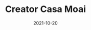 ---
redirect_to:
  - https://www.thehabitgym.com
layout: blocks
title: Creator Casa Moai
date: 2021-10-20
primary_color: '#f48847'
page_sections:
  - block: header-2
    logo: '/uploads/logo.png'
    title: Creator Casa Moai
    custom_brand: '#8ddfc2'
    cta:
      url: '#signup'
      button_text: Register
  - block: hero-1
    headline: <strong>Unleash your creativity.</strong>
    content:
      Get the external accountability you need to unblock yourself.
      <hr style="width:50%; margin:auto;">
      <p>
        Join our <em>free</em> 30 day group accountability program. <br>
        Do it on <em>your</em> schedule - it only takes 15 minutes per week.
        <br><br>
        <!-- Next cohort runs from September 16 - October 16. <br> -->
        <!-- <strong>Registration closes on Thu, September 15.</strong> -->
        <strong>Registration is now closed.</strong> <br>
      </p>
    cta:
      enabled: true
      # url: '#signup'
      # button_text: 'Join for Free'
      url: '#waitlist'
      button_text: 'Join the Waitlist'
  - block: testimonials
    title:
      headline: Feedback from past participants
    testimonials:
      - quote: "I feel that I can accomplish anything I set my mind to."
        role: Student
        person: Janet
      - quote: "I feel better about myself and actually motivated to continue working on focusing on myself for a change."
        role: Student
        person: Nicole K
      - quote: "My brain feels less foggy and more relaxed. Learning to be kind to myself in the face of failure has been a HUGE step in allowing myself to grow and develop better habits."
        role: Student
        person: Mickayla
      - quote: "Like many, I've been struggling with motivation throughout the pandemic and was having a really hard time getting it together. To my surprise, I found this program incredibly effective and helpful. It gave me a sense of community and enabled me to put positive habits into place that I continue to this day. I recommend it to anyone looking to add structure or new habits into their life."
        role: Student
        person: Anonymous
      - quote: "I am much more consistent in making space for \"me time\". I also learned to listen to myself - both my body and my mental state - and be more attuned to how I was feeling and why. Through the insights I gained from the program, I feel more equipped to make changes to adjust and optimistic about my ability to maintain my progress."
        role: Student
        person: Vice President, Google
      - quote:
          The biggest highlight of the program for me was the feeling that I’ve finally “cracked procrastination” after so many years of struggle. There’s still a long way to go, since I’m dealing with a deeply rooted, very old and tricky habit, but this gives me so much hope. That it is actually possible to defeat it and that I can be in control of my own life and mind, while enjoying the process. Pair that with being more aware of my internal processes through mindfulness and learning about the critical importance of abstinence from vices, and the value that the program provided in four weeks is immeasurable.
        role: Student
        person: Milan
  - block: three-column-1
    class: alt
    numbers: true
    title:
      headline: How it works
    col_1:
      image:
        image: '/uploads/community.png'
        alt_text: Community
      headline: Register
      content:
        Registration is free, but requires a credit card for accountability (explained next).
        <br><br>
        After joining, you are placed into a <em>“moai”</em> - your intimate peer cohort.
    col_2:
      image:
        image: '/uploads/challenge.png'
        alt_text: Challenge
      headline: Follow your Challenge
      content: 
        Every week, you follow a self-set challenge and submit a 15 minute guided check-in - on <em>your</em> schedule.
        <br><br>
        <strong>Your card is charged<sup>1</sup> to charity (not us) for every missed<sup>2</sup> check-in. Skin in the game!</strong>
    col_3:
      image:
        image: '/uploads/healthy-lifestyle.png'
        alt_text: Healthy Lifestyle
      headline: Finish!
      content:
        Congratulations! In 30 days, you improved your life and gained the tools to sustain that progress.
        <br><br>
        Pay us what you think it was worth and only if you see results. We only make money if you succeed.
    footnotes:
      - 'Your card is not charged on sign-up, but we need it to hold you accountable. See the <a href="#faqs">FAQs</a>.'
      - 'You are only required to submit the check-in, not succeed with your goals. See the <a href="#faqs">FAQs</a>.'
  - block: three-column-1
    slug: principles
    title:
      headline: Our Principles
    col_1:
      headline: Tighten the Feedback Loop
      content: The check-ins prompt reflection on what worked and what didn’t. Writing is thinking - by articulating your learnings, you discover actionable advice for next week. This compounds over time.
    col_2:
      headline: Bias towards Action
      content: Content is deliberately sparse in the program. The emphasis is on execution, not education. Quality content isn't the bottleneck - the lack of action is.
    col_3:
      headline: Aligned Incentives
      content: We only make money if you succeed. There is no conflict of interest, unlike other business models (e.g ads, endorsements, affiliate links) that are rewarded by consumption, not action.
  - block: three-column-1
    slug: signup
    class: alt
    title:
      headline: Register
    col_1:
      headline: Dates
      content:
        Runs for 30 days. <br>
        Sep 16 - Oct 16.
    col_2:
      headline: Time Commitment
      content:
        15 minutes per weekly check-in. Do it on your schedule, but it's due every Sunday.
    col_3:
      headline: Stake
      content:
        You will be billed $100 to charity (not us) for every missed check-in.
  - block: registration-bar
    class: alt
    closed: true
    cohort_id: 54ef8211-6e87-44af-a595-d0ba5cdf8e0f
    success_url: '/creator-casa-success'
    staked: true
    program_dates: 'Sep 16 to Oct 16'
  - block: faqs
    slug: faqs
    title:
      headline: FAQs
    faqs:
      - question: Why is a credit card required to register?
        answer: The program is free to join. Your credit card will <strong>not</strong> be charged upon registration. However, we need your card to donate to charity on your behalf <strong>only</strong> if you don't complete the program. This increases your chance of success by 600% and ensures that everyone in your group is serious.
      - question: Will I be charged if I check in consistently, but fail to reach my goals? 
        answer: Nope. As long as you complete all the check-ins on time, you won’t be charged. We believe in self-compassion, understanding and self-love over anything else, including hitting external goals. Sustainable growth and success not only starts with those things, but it requires them.
      - question: What is the time commitment?
        answer: The weekly check-ins only take 15 minutes to complete - you can do them whenever, but they are due every Sunday. That’s it! There are no video calls or live sessions. During the week, you’ll be following your challenge and sharing your progress (optional, but recommended) with your Moai on the Discord group.
      - question: Can I be anonymous?
        answer: Absolutely! There are no video or voice calls. You can also set an anonymous nickname when you join your Moai.
      - question: If I fail, what charity does my stake go to?
        answer: By default, it goes to GiveDirectly. We are not affiliated with them. If you have another preference, please email us at team@themoai.org.
      - question: How is this different from a course?
        answer: The program is focused on application, not theory. There will be very limited content and just enough structure for participants to grow at their own pace. It is the best of both worlds - the community of a class paired with the independence of self-learning.
      - question: What if I have questions or sticking points along the way?
        answer: Ask away to your Moai - that’s what they’re there for!
      - question: What is a Moai?
        answer: A Moai is a social support group. The concept originated in Okinawa, Japan - it means "meeting for a common purpose" in Japanese. According to research, they are considered one of the leading factors of the longevity of lifespan of the Okinawan people, making the region among the highest concentration of centenarians in the world.
      - question: Do I get to claim a charitable deduction if my stakes are forfeited to a charity?
        answer: No. To minimize our bookkeeping and legal costs, we do not provide tax receipts.
      - question: When do you donate my money to charity?
        answer: In order to reduce the number of transaction fees incurred, we accumulate the contributions and make the charitable donations en masse during the holiday season at the end of each calendar year.
      - question: I have another question. How do I contact you?
        answer: Shoot us an email at team@themoai.org!
  - block: one-column-1
    slug: waitlist
    headline: Not ready yet? Join the waitlist.
    caption: Be the first to know about future programs.
    class: alt
  - block: waitlist-bar
    class: alt
  - block: footer-1
    content: 'Made with ❤︎ in NYC'
---